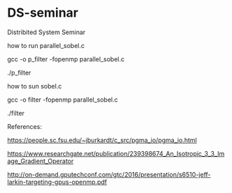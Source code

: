 # DS-seminar
Distribited System Seminar

how to run parallel_sobel.c

gcc -o p_filter -fopenmp parallel_sobel.c

./p_filter

how to sun sobel.c

gcc -o filter -fopenmp parallel_sobel.c

./filter


References:

https://people.sc.fsu.edu/~jburkardt/c_src/pgma_io/pgma_io.html

https://www.researchgate.net/publication/239398674_An_Isotropic_3_3_Image_Gradient_Operator

http://on-demand.gputechconf.com/gtc/2016/presentation/s6510-jeff-larkin-targeting-gpus-openmp.pdf

